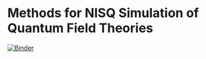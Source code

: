 # Methods for NISQ Simulation of Quantum Field Theories

[![Binder](https://mybinder.org/badge_logo.svg)](https://mybinder.org/v2/gh/rmlarose/qftsim/master)
